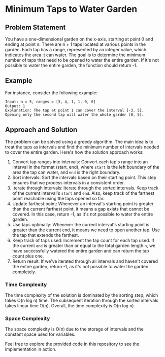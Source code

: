 # Minimum Taps to Water Garden 


## Problem Statement

You have a one-dimensional garden on the x-axis, starting at point 0 and ending at point n. There are n + 1 taps located at various points in the garden. Each tap has a range, represented by an integer value, which indicates the area it can water. The goal is to determine the minimum number of taps that need to be opened to water the entire garden. If it's not possible to water the entire garden, the function should return -1.

## Example

For instance, consider the following example:

```
Input: n = 5, ranges = [3, 4, 1, 1, 0, 0]
Output: 1
Explanation: The tap at point 1 can cover the interval [-3, 5]. Opening only the second tap will water the whole garden [0, 5].
```

## Approach and Solution 

The problem can be solved using a greedy algorithm. The main idea is to treat the taps as intervals and find the minimum number of intervals needed to cover the entire garden. Here's how the solution approach works:

1. Convert tap ranges into intervals: Convert each tap's range into an interval in the format (start, end), where `start` is the left boundary of the area the tap can water, and `end` is the right boundary.
2. Sort intervals: Sort the intervals based on their starting point. This step ensures that we process intervals in a consistent order.
3. Iterate through intervals: Iterate through the sorted intervals. Keep track of the current interval's `start` and `end`. Also, keep track of the farthest point reachable using the taps opened so far.
4. Update farthest point: Whenever an interval's starting point is greater than the current farthest point, it means a gap exists that cannot be covered. In this case, return -1, as it's not possible to water the entire garden.
5. Use taps optimally: Whenever the current interval's starting point is greater than the current end, it means we need to open another tap. Use the tap that extends the farthest.
6. Keep track of taps used: Increment the tap count for each tap used. If the current `end` is greater than or equal to the total garden length `n`, we have successfully watered the entire garden and can return the tap count plus one.
7. Return result: If we've iterated through all intervals and haven't covered the entire garden, return -1, as it's not possible to water the garden completely.

### Time Complexity

The time complexity of the solution is dominated by the sorting step, which takes O(n log n) time. The subsequent iteration through the sorted intervals takes linear time O(n). Overall, the time complexity is O(n log n).

### Space Complexity

The space complexity is O(n) due to the storage of intervals and the constant space used for variables.

Feel free to explore the provided code in this repository to see the implementation in action.